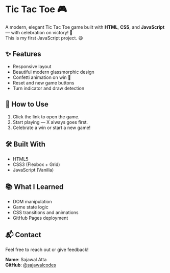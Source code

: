 # Tic Tac Toe 🎮

A modern, elegant Tic Tac Toe game built with **HTML**, **CSS**, and **JavaScript** — with celebration on victory! 🎉  
This is my first JavaScript project. 😄


## ✨ Features

- Responsive layout
- Beautiful modern glassmorphic design
- Confetti animation on win 🥳
- Reset and new game buttons
- Turn indicator and draw detection


## 🚀 How to Use

1. Click the link to open the game.
2. Start playing — X always goes first.
3. Celebrate a win or start a new game!

## 🛠️ Built With

- HTML5
- CSS3 (Flexbox + Grid)
- JavaScript (Vanilla)

## 📚 What I Learned

- DOM manipulation
- Game state logic
- CSS transitions and animations
- GitHub Pages deployment


## 📬 Contact

Feel free to reach out or give feedback!

**Name**: Sajawal Atta  
**GitHub**: [@sajawalcodes](https://github.com/sajawalcodes)


